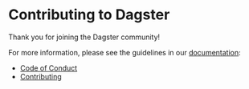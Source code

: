 # Contributing to Dagster

Thank you for joining the Dagster community!

For more information, please see the guidelines in our [documentation](https://docs.dagster.io/about/community):

- [Code of Conduct](https://docs.dagster.io/about/community#code-of-conduct)
- [Contributing](https://docs.dagster.io/about/contributing)
